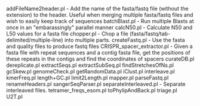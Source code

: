 addFileName2header.pl	-	Add the name of the fasta/fastq file (without the extension) to the header. Useful when merging multiple fasta/fastq files and wish to easily keep track of sequences
batchBlast.pl	-	Run multiple Blasts at once in an "embarassingly" parallel manner
calcN50.pl	-	Calculate N50 and L50 values for a fasta file
chopper.pl	-	Chop a file (fasta/fastq/tab-delimited/multiple-line) into multiple parts.
createFastq.pl	-	Use the fasta and quality files to produce fastq files
CRISPR_spacer_extractor.pl	-	Given a fasta file with repeat sequences and a contig fasta file, get the positions of these repeats in the contigs and find the coordinates of spacers	
curateDB.pl
dereplicate.pl
extractSeqs.pl
extractSubSeq.pl
findStretchesOfNs.pl
gcSkew.pl
genomeCheck.pl
getRandomData.pl
iClust.pl
interleave.pl
kmerFreq.pl
length+GC.pl
limit2Length.pl
mapper.pl
parseFastq.pl
renameHeaders.pl
sangerSeqParser.pl
separateInterleaved.pl	-	Separate interleaved files.
tetramer_freqs_esom.pl
toPhylipAndBack.pl
triage.pl
U2T.pl
